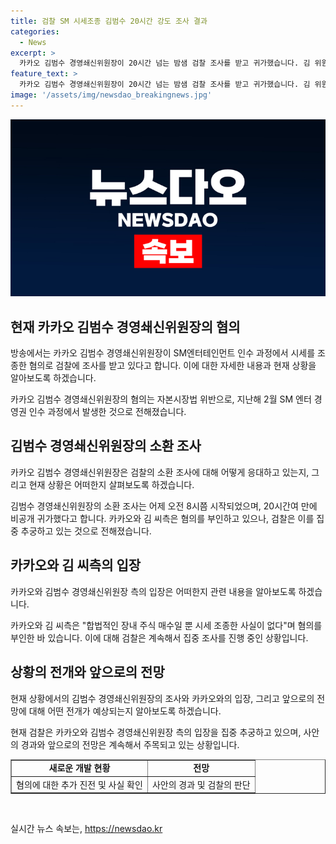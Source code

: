 ```yaml
---
title: 검찰 SM 시세조종 김범수 20시간 강도 조사 결과
categories:
  - News
excerpt: >
  카카오 김범수 경영쇄신위원장이 20시간 넘는 밤샘 검찰 조사를 받고 귀가했습니다. 김 위원장은 자본시장법 위반 혐의로 검찰에 송치되었으며, SM 엔터테인먼트 인수 과정에서 시세를 조종했다는 혐의를 받고 있습니다. 검찰은 이를 집중 추궁하고 있으며, 카카오와 김 씨측은 시세를 조종한 사실을 부인하고 있습니다. 현재 김범수 경영쇄신위원장의 소환 조사가 계속되고 있습니다.
feature_text: >
  카카오 김범수 경영쇄신위원장이 20시간 넘는 밤샘 검찰 조사를 받고 귀가했습니다. 김 위원장은 자본시장법 위반 혐의로 검찰에 송치되었으며, SM 엔터테인먼트 인수 과정에서 시세를 조종했다는 혐의를 받고 있습니다. 검찰은 이를 집중 추궁하고 있으며, 카카오와 김 씨측은 시세를 조종한 사실을 부인하고 있습니다. 현재 김범수 경영쇄신위원장의 소환 조사가 계속되고 있습니다.
image: '/assets/img/newsdao_breakingnews.jpg'
---
```


<p><img src="/assets/img/newsdao_breakingnews.jpg" alt="ranknews 속보" /></p>

<h2 data-ke-size="size26">현재 카카오 김범수 경영쇄신위원장의 혐의</h2>

<p>방송에서는 카카오 김범수 경영쇄신위원장이 SM엔터테인먼트 인수 과정에서 시세를 조종한 혐의로 검찰에 조사를 받고 있다고 합니다. 이에 대한 자세한 내용과 현재 상황을 알아보도록 하겠습니다.</p>

<p data-ke-size="size16">카카오 김범수 경영쇄신위원장의 혐의는 자본시장법 위반으로, 지난해 2월 SM 엔터 경영권 인수 과정에서 발생한 것으로 전해졌습니다.</p>

<h2 data-ke-size="size26">김범수 경영쇄신위원장의 소환 조사</h2>

<p>카카오 김범수 경영쇄신위원장은 검찰의 소환 조사에 대해 어떻게 응대하고 있는지, 그리고 현재 상황은 어떠한지 살펴보도록 하겠습니다.</p>

<p data-ke-size="size16">김범수 경영쇄신위원장의 소환 조사는 어제 오전 8시쯤 시작되었으며, 20시간여 만에 비공개 귀가했다고 합니다. 카카오와 김 씨측은 혐의를 부인하고 있으나, 검찰은 이를 집중 추궁하고 있는 것으로 전해졌습니다.</p>

<h2 data-ke-size="size26">카카오와 김 씨측의 입장</h2>

<p>카카오와 김범수 경영쇄신위원장 측의 입장은 어떠한지 관련 내용을 알아보도록 하겠습니다.</p>

<p data-ke-size="size16">카카오와 김 씨측은 "합법적인 장내 주식 매수일 뿐 시세 조종한 사실이 없다"며 혐의를 부인한 바 있습니다. 이에 대해 검찰은 계속해서 집중 조사를 진행 중인 상황입니다.</p>

<h2 data-ke-size="size26">상황의 전개와 앞으로의 전망</h2>

<p>현재 상황에서의 김범수 경영쇄신위원장의 조사와 카카오와의 입장, 그리고 앞으로의 전망에 대해 어떤 전개가 예상되는지 알아보도록 하겠습니다.</p>

<p data-ke-size="size16">현재 검찰은 카카오와 김범수 경영쇄신위원장 측의 입장을 집중 추궁하고 있으며, 사안의 경과와 앞으로의 전망은 계속해서 주목되고 있는 상황입니다.</p>

<table style="width: 100%;" border="1">
<tbody>
<tr>
<td style="text-align: center; height: 17px;"><b>새로운 개발 현황</b></td>
<td style="text-align: center; height: 17px;"><b>전망</b></td>
</tr>
<tr>
<td style="text-align: center; height: 17px;">혐의에 대한 추가 진전 및 사실 확인</td>
<td style="text-align: center; height: 17px;">사안의 경과 및 검찰의 판단</td>
</tr>
</tbody>
</table>

<p data-ke-size="size16">&nbsp;</p>
실시간 뉴스 속보는, <a href="https://newsdao.kr" rel="dofollow">https://newsdao.kr</a>


